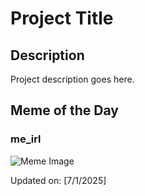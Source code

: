 # Project Title

## Description

Project description goes here.

## Meme of the Day

### me_irl
![Meme Image](https://i.redd.it/cy9p0npifu9f1.png)

Updated on: [7/1/2025]